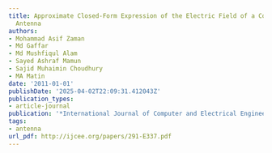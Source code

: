 ```yaml
---
title: Approximate Closed-Form Expression of the Electric Field of a Conical Horn
  Antenna
authors:
- Mohammad Asif Zaman
- Md Gaffar
- Md Mushfiqul Alam
- Sayed Ashraf Mamun
- Sajid Muhaimin Choudhury
- MA Matin
date: '2011-01-01'
publishDate: '2025-04-02T22:09:31.412043Z'
publication_types:
- article-journal
publication: '*International Journal of Computer and Electrical Engineering*'
tags:
- antenna
url_pdf: http://ijcee.org/papers/291-E337.pdf
---
```

